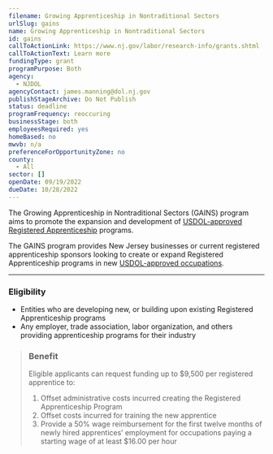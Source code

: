 ```yaml
---
filename: Growing Apprenticeship in Nontraditional Sectors
urlSlug: gains
name: Growing Apprenticeship in Nontraditional Sectors
id: gains
callToActionLink: https://www.nj.gov/labor/research-info/grants.shtml
callToActionText: Learn more
fundingType: grant
programPurpose: Both
agency:
  - NJDOL
agencyContact: james.manning@dol.nj.gov
publishStageArchive: Do Not Publish
status: deadline
programFrequency: reoccuring
businessStage: both
employeesRequired: yes
homeBased: no
mwvb: n/a
preferenceForOpportunityZone: no
county:
  - All
sector: []
openDate: 09/19/2022
dueDate: 10/28/2022
---
```

The Growing Apprenticeship in Nontraditional Sectors (GAINS) program aims to promote the expansion and development of [USDOL-approved Registered Apprenticeship](https://www.apprenticeship.gov/employers/registered-apprenticeship-program) programs. 

The GAINS program provides New Jersey businesses or current registered apprenticeship sponsors looking to create or expand Registered Apprenticeship programs in new [USDOL-approved occupations](https://www.apprenticeship.gov/apprenticeship-occupations).

- - -

### Eligibility

* Entities who are developing new, or building upon existing Registered Apprenticeship programs
* Any employer, trade association, labor organization, and others providing apprenticeship programs for their industry

> ### Benefit
>
> Eligible applicants can request funding up to $9,500 per registered apprentice to:
>
> 1. Offset administrative costs incurred creating the Registered Apprenticeship Program
> 2. Offset costs incurred for training the new apprentice 
> 3. Provide a 50% wage reimbursement for the first twelve months of newly hired apprentices’ employment for occupations paying a starting wage of at least $16.00 per hour
